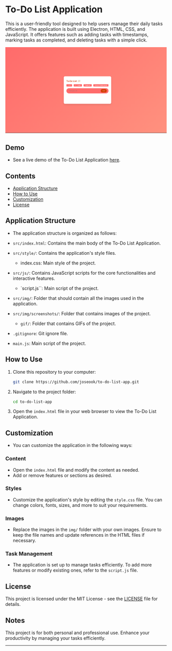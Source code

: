
# To-Do List Application

This is a user-friendly tool designed to help users manage their daily tasks efficiently. The application is built using Electron, HTML, CSS, and JavaScript. It offers features such as adding tasks with timestamps, marking tasks as completed, and deleting tasks with a simple click.

![Screenshot](./src/img/screenshots/todolist.png)

## Demo

- See a live demo of the To-Do List Application [here](./src/img/screenshots/gif/todolistapp.gif).

## Contents

- [Application Structure](#application-structure)
- [How to Use](#how-to-use)
- [Customization](#customization)
- [License](#license)

## Application Structure

- The application structure is organized as follows:

- `src/index.html`: Contains the main body of the To-Do List Application.
- `src/style/`: Contains the application's style files.
    - index.css: Main style of the project.
- `src/js/`: Contains JavaScript scripts for the core functionalities and interactive features.
    - `script.js``: Main script of the project.
- `src/img/`: Folder that should contain all the images used in the application.
- `src/img/screenshots/`: Folder that contains images of the project.
    - `gif/`: Folder that contains GIFs of the project.
- `.gitignore`: Git ignore file.
- `main.js`: Main script of the project.

## How to Use

1. Clone this repository to your computer:

   ```bash
   git clone https://github.com/joseook/to-do-list-app.git
   ```

2. Navigate to the project folder:

   ```bash
   cd to-do-list-app
   ```

3. Open the `index.html` file in your web browser to view the To-Do List Application.

## Customization

- You can customize the application in the following ways:

### Content

- Open the `index.html` file and modify the content as needed.
- Add or remove features or sections as desired.

### Styles

- Customize the application's style by editing the `style.css` file. You can change colors, fonts, sizes, and more to suit your requirements.

### Images

- Replace the images in the `img/` folder with your own images. Ensure to keep the file names and update references in the HTML files if necessary.

### Task Management

- The application is set up to manage tasks efficiently. To add more features or modify existing ones, refer to the `script.js` file.

## License

This project is licensed under the MIT License - see the [LICENSE](LICENSE) file for details.

## Notes

This project is for both personal and professional use. Enhance your productivity by managing your tasks efficiently.

--- 
